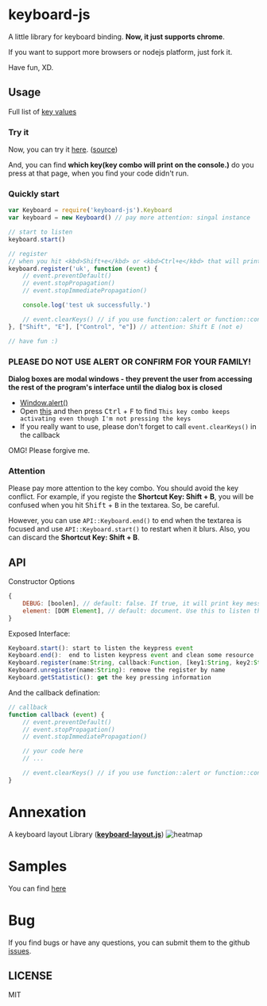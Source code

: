 # keyboard-js

A little library for keyboard binding.
**Now, it just supports chrome**.

If you want to support more browsers or nodejs platform, just fork it.

Have fun, XD.

## Usage

Full list of [key values](https://developer.mozilla.org/en-US/docs/Web/API/KeyboardEvent/key/Key_Values)

### Try it
Now, you can try it [here](https://creamidea.github.io/keyboard-js/).
([source](https://github.com/creamidea/keyboard-js/tree/master/samples))

And, you can find **which key(key combo will print on the console.)** do you press at that page,
when you find your code didn't run.

### Quickly start
```js
var Keyboard = require('keyboard-js').Keyboard
var keyboard = new Keyboard() // pay more attention: singal instance

// start to listen
keyboard.start()

// register
// when you hit <kbd>Shift+e</kbd> or <kbd>Ctrl+e</kbd> that will print `> test uk successfully`.
keyboard.register('uk', function (event) {
    // event.preventDefault()
    // event.stopPropagation()
    // event.stopImmediatePropagation()

    console.log('test uk successfully.')

    // event.clearKeys() // if you use function::alert or function::confirm
}, ["Shift", "E"], ["Control", "e"]) // attention: Shift E (not e)

// have fun :)
```

### PLEASE DO NOT USE ALERT OR CONFIRM FOR YOUR FAMILY!
**Dialog boxes are modal windows - they prevent the user from accessing the rest of the program's interface until the dialog box is closed**
+ [Window.alert()](https://developer.mozilla.org/en-US/docs/Web/API/Window/alert)
+ Open [this](http://stackoverflow.com/a/12444641/1925954) and then press <kbd>Ctrl</kbd> + <kbd>F</kbd> to find `This key combo keeps activating even though I'm not pressing the keys`
+ If you really want to use, please don't forget to call `event.clearKeys()` in the callback

OMG! Please forgive me.

### Attention
Please pay more attention to the key combo.
You should avoid the key conflict.
For example, if you registe the **Shortcut Key: Shift + B**,
you will be confused when you hit <kbd>Shift</kbd> + <kbd>B</kbd> in the textarea.
So, be careful.

However, you can use `API::Keyboard.end()` to end when the textarea is focused
and use `API::Keyboard.start()` to restart when it blurs.
Also, you can discard the **Shortcut Key: Shift + B**.

## API
Constructor Options
```js
{
    DEBUG: [boolen], // default: false. If true, it will print key message on the console.
    element: [DOM Element], // default: document. Use this to listen the keydown or keyup.
}
```

Exposed Interface:
```js
Keyboard.start(): start to listen the keypress event
Keyboard.end():  end to listen keypress event and clean some resource
Keyboard.register(name:String, callback:Function, [key1:String, key2:String,...], ...): registe the keyboard binding
Keyboard.unregister(name:String): remove the register by name
Keyboard.getStatistic(): get the key pressing information
```

And the callback defination:
```js
// callback
function callback (event) {
    // event.preventDefault()
    // event.stopPropagation()
    // event.stopImmediatePropagation()

    // your code here
    // ...

    // event.clearKeys() // if you use function::alert or function::confirm
}
```

# Annexation
A keyboard layout Library ([**keyboard-layout.js**](./keyboard-layout.js))
![heatmap](https://cloud.githubusercontent.com/assets/1274730/18864828/acec53ae-84ca-11e6-998f-65d088c96f24.png)

# Samples
You can find [here](https://creamidea.github.io/keyboard-js/)

# Bug
If you find bugs or have any questions, you can submit them to the github [issues](https://github.com/creamidea/keyboard-js/issues).

## LICENSE
MIT
